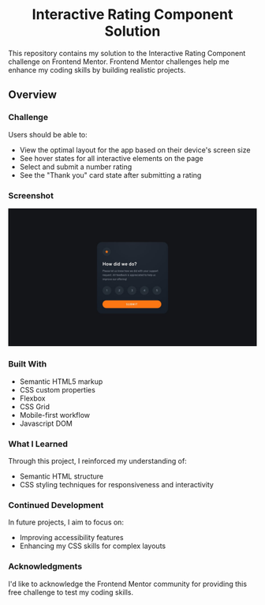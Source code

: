 <h1 align="center">Interactive Rating Component Solution</h1>
This repository contains my solution to the Interactive Rating Component challenge on Frontend Mentor. Frontend Mentor challenges help me enhance my coding skills by building realistic projects.


<h2 align="left">Overview</h2>
<h3 align="left">Challenge</h3>
Users should be able to:

<ul align="left">
  <li>View the optimal layout for the app based on their device's screen size</li>
  <li>See hover states for all interactive elements on the page  </li>
  <li>Select and submit a number rating</li>
  <li>See the "Thank you" card state after submitting a rating</li>
</ul>

<h3 align="left">Screenshot</h3>
<img src= "./design/desktop-design.jpg" alt="Screenshot">

<h3 align="left">Built With</h3>
<ul align="left">
  <li>Semantic HTML5 markup</li>
  <li>CSS custom properties </li>
  <li>Flexbox</li>
  <li>CSS Grid</li>
  <li>Mobile-first workflow</li>
  <li>Javascript DOM</li>
</ul>

<h3 align="left">What I Learned</h3>
Through this project, I reinforced my understanding of:

<ul align="left">
  <li>Semantic HTML structure</li>
  <li>CSS styling techniques for responsiveness and interactivity</li>
</ul>

<h3 align="left">Continued Development</h3>
In future projects, I aim to focus on:

<ul align="left">
  <li>Improving accessibility features</li>
  <li>Enhancing my CSS skills for complex layouts</li>
</ul>

<h3 align="left">Acknowledgments</h3>
I'd like to acknowledge the Frontend Mentor community for providing this free challenge to test my coding skills.
